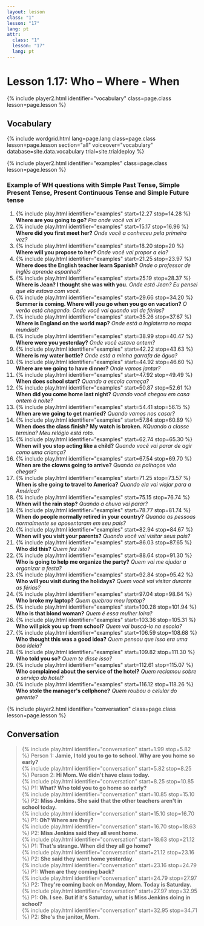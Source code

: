 ```yaml
---
layout: lesson
class: "1"
lesson: "17"
lang: pt
attr:
  class: "1"
  lesson: "17"
  lang: pt
---
```



# Lesson 1.17: Who – Where - When


{% include player2.html identifier="vocabulary" class=page.class lesson=page.lesson %}
## Vocabulary 

{% include wordgrid.html lang=page.lang
		class=page.class 
		lesson=page.lesson 
		section="all"
		voiceover="vocabulary"
		database=site.data.vocabulary 
		trial=site.trialdeploy %}

{% include player2.html identifier="examples" class=page.class lesson=page.lesson %}

### Example of WH questions with Simple Past Tense, Simple Present Tense, Present Continuous Tense and Simple Future tense 
1. {% include play.html identifier="examples" start=12.27 stop=14.28 %} **Where are you going to go?** *Pra onde você vai ir?*
2. {% include play.html identifier="examples" start=15.17 stop=16.96 %} **Where did you first meet her?** *Onde você a conheceu pela primeira vez?*
3. {% include play.html identifier="examples" start=18.20 stop=20 %} **Where will you propose to her?** *Onde você vai propor a ela?*
4. {% include play.html identifier="examples" start=21.25 stop=23.97 %} **Where does the English teacher learn Spanish?** *Onde o professor de inglês aprende espanhol?*
5. {% include play.html identifier="examples" start=25.19 stop=28.37 %} **Where is Jean? I thought she was with you.** *Onde está Jean? Eu pensei que ela estava com você.*
6. {% include play.html identifier="examples" start=29.66 stop=34.20 %} **Summer is coming. Where will you go when you go on vacation?** *O verão está chegando. Onde você vai quando vai de férias?*
7. {% include play.html identifier="examples" start=35.26 stop=37.67 %} **Where is England on the world map?** *Onde está a Inglaterra no mapa mundial?*
8. {% include play.html identifier="examples" start=38.99 stop=40.47 %} **Where were you yesterday?** *Onde você estava ontem?*
9. {% include play.html identifier="examples" start=42.22 stop=43.63 %} **Where is my water bottle?** *Onde está a minha garrafa de água?*
10. {% include play.html identifier="examples" start=44.92 stop=46.60 %} **Where are we going to have dinner?** *Onde vamos jantar?*
11. {% include play.html identifier="examples" start=47.92 stop=49.49 %} **When does school start?** *Quando a escola começa?*
12. {% include play.html identifier="examples" start=50.87 stop=52.61 %} **When did you come home last night?** *Quando você chegou em casa ontem à noite?*
13. {% include play.html identifier="examples" start=54.41 stop=56.15 %} **When are we going to get married?** *Quando vamos nos casar?*
14. {% include play.html identifier="examples" start=57.84 stop=60.89 %} **When does the class finish? My watch is broken.** *KQuando a classe termina? Meu relógio está roto.*
15. {% include play.html identifier="examples" start=62.74 stop=65.30 %} **When will you stop acting like a child?** *Quando você vai parar de agir como uma criança?*
16. {% include play.html identifier="examples" start=67.54 stop=69.70 %} **When are the clowns going to arrive?** *Quando os palhaços vão chegar?*
17. {% include play.html identifier="examples" start=71.25 stop=73.57 %} **When is she going to travel to America?** *Quando ela vai viajar para a América?*
18. {% include play.html identifier="examples" start=75.15 stop=76.74 %} **When will the rain stop?** *Quando a chuva vai parar?*
19. {% include play.html identifier="examples" start=78.77 stop=81.74 %} **When do people normally retired in your country?** *Quando as pessoas normalmente se aposentaram em seu país?*
20. {% include play.html identifier="examples" start=82.94 stop=84.67 %} **When will you visit your parents?** *Quando você vai visitar seus pais?*
21. {% include play.html identifier="examples" start=86.03 stop=87.65 %} **Who did this?** *Quem fez isto?*
22. {% include play.html identifier="examples" start=88.64 stop=91.30 %} **Who is going to help me organize the party?** *Quem vai me ajudar a organizar a festa?*
23. {% include play.html identifier="examples" start=92.84 stop=95.42 %} **Who will you visit during the holidays?** *Quem você vai visitar durante as férias?*
24. {% include play.html identifier="examples" start=97.04 stop=98.64 %} **Who broke my laptop?** *Quem quebrou meu laptop?*
25. {% include play.html identifier="examples" start=100.28 stop=101.94 %} **Who is that blond woman?** *Quem é essa mulher loira?*
26. {% include play.html identifier="examples" start=103.36 stop=105.31 %} **Who will pick you up from school?** *Quem vai buscá-lo na escola?*
27. {% include play.html identifier="examples" start=106.59 stop=108.68 %} **Who thought this was a good idea?** *Quem pensou que isso era uma boa ideia?*
28. {% include play.html identifier="examples" start=109.82 stop=111.30 %} **Who told you so?** *Quem te disse isso?*
29. {% include play.html identifier="examples" start=112.61 stop=115.07 %} **Who complained about the service of the hotel?** *Quem reclamou sobre o serviço do hotel?*
30. {% include play.html identifier="examples" start=116.12 stop=118.26 %} **Who stole the manager's cellphone?** *Quem roubou o celular do gerente?*

{% include player2.html identifier="conversation" class=page.class lesson=page.lesson %}
## Conversation

> {% include play.html identifier="conversation" start=1.99 stop=5.82 %} Person 1: **Jamie, I told you to go to school. Why are you home so early?**  
> {% include play.html identifier="conversation" start=5.82 stop=8.25 %} Person 2: **Hi Mom. We didn't have class today.**  
> {% include play.html identifier="conversation" start=8.25 stop=10.85 %} P1: **What? Who told you to go home so early?**  
> {% include play.html identifier="conversation" start=10.85 stop=15.10 %} P2: **Miss Jenkins. She said that the other teachers aren't in school today.**  
> {% include play.html identifier="conversation" start=15.10 stop=16.70 %} P1: **Oh? Where are they?**  
> {% include play.html identifier="conversation" start=16.70 stop=18.63 %} P2: **Miss Jenkins said they all went home.**  
> {% include play.html identifier="conversation" start=18.63 stop=21.12 %} P1: **That's strange. When did they all go home?**  
> {% include play.html identifier="conversation" start=21.12 stop=23.16 %} P2: **She said they went home yesterday.**  
> {% include play.html identifier="conversation" start=23.16 stop=24.79 %} P1: **When are they coming back?**  
> {% include play.html identifier="conversation" start=24.79 stop=27.97 %} P2: **They're coming back on Monday, Mom. Today is Saturday.**  
> {% include play.html identifier="conversation" start=27.97 stop=32.95 %} P1: **Oh. I see. But if it's Saturday, what is Miss Jenkins doing in school?**  
> {% include play.html identifier="conversation" start=32.95 stop=34.71 %} P2: **She's the janitor, Mom.**  